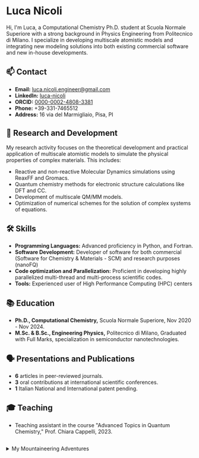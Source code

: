 # Luca Nicoli

Hi, I'm Luca, a Computational Chemistry Ph.D. student at Scuola Normale Superiore with a strong background in Physics Engineering from Politecnico di Milano. 
I specialize in developing multiscale atomistic models and integrating new modeling solutions into both existing commercial software and new in-house developments.

## 📫 Contact

- **Email:** luca.nicoli.engineer@gmail.com
- **LinkedIn:** [luca-nicoli](http://www.linkedin.com/in/luca-nicoli)
- **ORCID:** [0000-0002-4808-3381](https://orcid.org/0000-0002-4808-3381)
- **Phone:** +39-331-7465512
- **Address:** 16 via del Marmigliaio, Pisa, PI

## 🔬 Research and Development

My research activity focuses on the theoretical development and practical application of multiscale atomistic models to simulate the physical properties of complex materials. 
This includes:

- Reactive and non-reactive Molecular Dynamics simulations using ReaxFF and Gromacs.
- Quantum chemistry methods for electronic structure calculations like DFT and CC.
- Development of multiscale QM/MM models.
- Optimization of numerical schemes for the solution of complex systems of equations.

## 🛠 Skills

- **Programming Languages:** Advanced proficiency in Python, and Fortran.
- **Software Development:** Developer of software for both commercial (Software for Chemistry & Materials - SCM) and research purposes (nanoFQ)
- **Code optimization and Parallelization:** Proficient in developing highly parallelized multi-thread and multi-process scientific codes.
- **Tools:** Experienced user of High Performance Computing (HPC) centers

## 📚 Education

- **Ph.D., Computational Chemistry,** Scuola Normale Superiore, Nov 2020 - Nov 2024.
- **M.Sc. & B.Sc., Engineering Physics,** Politecnico di Milano, Graduated with Full Marks, specialization in semiconductor nanotechnologies.

## 🗣️ Presentations and Publications

- **6** articles in peer-reviewed journals.
- **3** oral contributions at international scientific conferences.
- **1** Italian National and International patent pending.

## 🎓 Teaching

- Teaching assistant in the course "Advanced Topics in Quantum Chemistry," Prof. Chiara Cappelli, 2023.

##

<details>
  <summary> My Mountaineering Adventures</summary>
  Ok all this was quite boring
  Outside of my professional life, I am a passionate alpinist with more than 60 alpine climbs on record. 
  The mountains help me put life's problems into perspective and face them in a calm and pragmatic way.

### My Climbing Adventures
Below are some photos from my climbs:
<div>
    <img src="https://github.com/nicoli-luca/nicoli-luca/blob/main/images/IMG_20230713_192947_840.jpg" width="300", alt="On the summit of the Dent du Geant on the Mont Blanc Massif, 4013 slm">
  <div style="text-align: center;"> On the summit of the Dent du Geant 
   on the Mont Blanc Massif, 4013 slm (2023)</div>
</div>
<br><br>
<div>
    <img src="https://github.com/nicoli-luca/nicoli-luca/blob/main/images/IMG-20220724-WA0060.jpg" width="300", alt="">
  <div style="text-align: center;"> Me climbing one of the central pitches of the great north face of the Pizzo d'Uccello (2022)</div>
</div>
<br><br>
<div>
    <img src="https://github.com/nicoli-luca/nicoli-luca/blob/main/images/20240216_102812(1).jpg" width="300", alt="">
  <div style="text-align: center;">On the second pitch of the "Sword of Damocles" ice waterfall</div>
</div>
